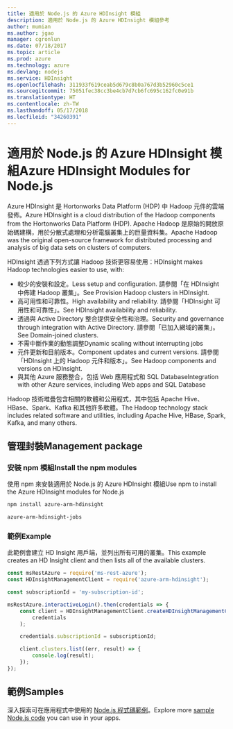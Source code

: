 ```yaml
---
title: 適用於 Node.js 的 Azure HDInsight 模組
description: 適用於 Node.js 的 Azure HDInsight 模組參考
author: mumian
ms.author: jgao
manager: cgronlun
ms.date: 07/18/2017
ms.topic: article
ms.prod: azure
ms.technology: azure
ms.devlang: nodejs
ms.service: HDInsight
ms.openlocfilehash: 311933f619ceab5d679c8b0a767d3b52960c5ce1
ms.sourcegitcommit: 75051fec38cc3be4cb7d7cb6fc695c162fc0e91b
ms.translationtype: HT
ms.contentlocale: zh-TW
ms.lasthandoff: 05/17/2018
ms.locfileid: "34260391"
---
```

# <a name="azure-hdinsight-modules-for-nodejs"></a><span data-ttu-id="f6e6f-103">適用於 Node.js 的 Azure HDInsight 模組</span><span class="sxs-lookup"><span data-stu-id="f6e6f-103">Azure HDInsight Modules for Node.js</span></span>

<span data-ttu-id="f6e6f-104">Azure HDInsight 是 Hortonworks Data Platform (HDP) 中 Hadoop 元件的雲端發佈。</span><span class="sxs-lookup"><span data-stu-id="f6e6f-104">Azure HDInsight is a cloud distribution of the Hadoop components from the Hortonworks Data Platform (HDP).</span></span> <span data-ttu-id="f6e6f-105">Apache Hadoop 是原始的開放原始碼建構，用於分散式處理和分析電腦叢集上的巨量資料集。</span><span class="sxs-lookup"><span data-stu-id="f6e6f-105">Apache Hadoop was the original open-source framework for distributed processing and analysis of big data sets on clusters of computers.</span></span>

<span data-ttu-id="f6e6f-106">HDInsight 透過下列方式讓 Hadoop 技術更容易使用︰</span><span class="sxs-lookup"><span data-stu-id="f6e6f-106">HDInsight makes Hadoop technologies easier to use, with:</span></span>
- <span data-ttu-id="f6e6f-107">較少的安裝和設定。</span><span class="sxs-lookup"><span data-stu-id="f6e6f-107">Less setup and configuration.</span></span> <span data-ttu-id="f6e6f-108">請參閱「在 HDInsight 中佈建 Hadoop 叢集」。</span><span class="sxs-lookup"><span data-stu-id="f6e6f-108">See Provision Hadoop clusters in HDInsight.</span></span>
- <span data-ttu-id="f6e6f-109">高可用性和可靠性。</span><span class="sxs-lookup"><span data-stu-id="f6e6f-109">High availability and reliability.</span></span> <span data-ttu-id="f6e6f-110">請參閱「HDInsight 可用性和可靠性」。</span><span class="sxs-lookup"><span data-stu-id="f6e6f-110">See HDInsight availability and reliability.</span></span>
- <span data-ttu-id="f6e6f-111">透過與 Active Directory 整合提供安全性和治理。</span><span class="sxs-lookup"><span data-stu-id="f6e6f-111">Security and governance through integration with Active Directory.</span></span> <span data-ttu-id="f6e6f-112">請參閱「已加入網域的叢集」。</span><span class="sxs-lookup"><span data-stu-id="f6e6f-112">See Domain-joined clusters.</span></span>
- <span data-ttu-id="f6e6f-113">不需中斷作業的動態調整</span><span class="sxs-lookup"><span data-stu-id="f6e6f-113">Dynamic scaling without interrupting jobs</span></span>
- <span data-ttu-id="f6e6f-114">元件更新和目前版本。</span><span class="sxs-lookup"><span data-stu-id="f6e6f-114">Component updates and current versions.</span></span> <span data-ttu-id="f6e6f-115">請參閱「HDInsight 上的 Hadoop 元件和版本」。</span><span class="sxs-lookup"><span data-stu-id="f6e6f-115">See Hadoop components and versions on HDInsight.</span></span>
- <span data-ttu-id="f6e6f-116">與其他 Azure 服務整合，包括 Web 應用程式和 SQL Database</span><span class="sxs-lookup"><span data-stu-id="f6e6f-116">Integration with other Azure services, including Web apps and SQL Database</span></span>

<span data-ttu-id="f6e6f-117">Hadoop 技術堆疊包含相關的軟體和公用程式，其中包括 Apache Hive、HBase、Spark、Kafka 和其他許多軟體。</span><span class="sxs-lookup"><span data-stu-id="f6e6f-117">The Hadoop technology stack includes related software and utilities, including Apache Hive, HBase, Spark, Kafka, and many others.</span></span> 

## <a name="management-package"></a><span data-ttu-id="f6e6f-118">管理封裝</span><span class="sxs-lookup"><span data-stu-id="f6e6f-118">Management package</span></span>

### <a name="install-the-npm-modules"></a><span data-ttu-id="f6e6f-119">安裝 npm 模組</span><span class="sxs-lookup"><span data-stu-id="f6e6f-119">Install the npm modules</span></span>

<span data-ttu-id="f6e6f-120">使用 npm 來安裝適用於 Node.js 的 Azure HDInsight 模組</span><span class="sxs-lookup"><span data-stu-id="f6e6f-120">Use npm to install the Azure HDInsight modules for Node.js</span></span>

```bash
npm install azure-arm-hdinsight
```

```bash
azure-arm-hdinsight-jobs
```

### <a name="example"></a><span data-ttu-id="f6e6f-121">範例</span><span class="sxs-lookup"><span data-stu-id="f6e6f-121">Example</span></span> 

<span data-ttu-id="f6e6f-122">此範例會建立 HD Insight 用戶端，並列出所有可用的叢集。</span><span class="sxs-lookup"><span data-stu-id="f6e6f-122">This example creates an HD Insight client and then lists all of the available clusters.</span></span> 

```javascript
const msRestAzure = require('ms-rest-azure');
const HDInsightManagementClient = require('azure-arm-hdinsight');

const subscriptionId = 'my-subscription-id';

msRestAzure.interactiveLogin().then(credentials => {
    const client = HDInsightManagementClient.createHDInsightManagementClient(
        credentials
    );

    credentials.subscriptionId = subscriptionId;

    client.clusters.list((err, result) => {
        console.log(result);
    });
});
```

## <a name="samples"></a><span data-ttu-id="f6e6f-123">範例</span><span class="sxs-lookup"><span data-stu-id="f6e6f-123">Samples</span></span>

<span data-ttu-id="f6e6f-124">深入探索可在應用程式中使用的 [Node.js 程式碼範例](https://azure.microsoft.com/resources/samples/?platform=nodejs)。</span><span class="sxs-lookup"><span data-stu-id="f6e6f-124">Explore more [sample Node.js code](https://azure.microsoft.com/resources/samples/?platform=nodejs) you can use in your apps.</span></span>
